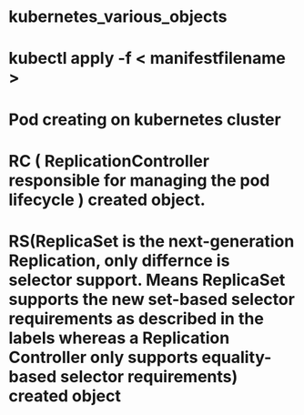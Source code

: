 # kubernetes_various_objects
# kubectl apply -f < manifestfilename >
# Pod creating on kubernetes cluster
# RC ( ReplicationController  responsible for managing the pod lifecycle ) created object.
# RS(ReplicaSet is the next-generation Replication, only differnce is selector support. Means ReplicaSet supports the new set-based selector requirements as described in the labels  whereas a Replication Controller only supports equality-based selector requirements) created object

